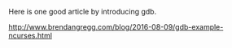 
Here is one good article by introducing gdb.

http://www.brendangregg.com/blog/2016-08-09/gdb-example-ncurses.html

